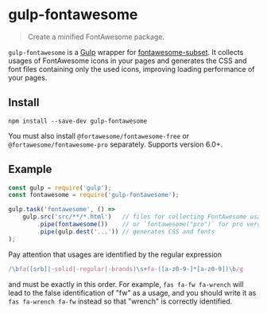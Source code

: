 
# gulp-fontawesome

> Create a minified FontAwesome package.

`gulp-fontawesome` is a [Gulp](https://gulpjs.com/) wrapper for [fontawesome-subset](https://www.npmjs.com/package/fontawesome-subset).
It collects usages of FontAwesome icons in your pages and generates the CSS and font files containing only the used icons, improving loading performance of your pages.

## Install

```
npm install --save-dev gulp-fontawesome
```

You must also install `@fortawesome/fontawesome-free` or `@fortawesome/fontawesome-pro` separately.
Supports version 6.0+.

## Example

```js
const gulp = require('gulp');
const fontawesome = require('gulp-fontawesome');

gulp.task('fontawesome', () =>
	gulp.src('src/**/*.html')   // files for collecting FontAwesome usages
		.pipe(fontawesome())    // or `fontawesome("pro")` for pro version
		.pipe(gulp.dest('...')) // generates CSS and fonts
);

```

Pay attention that usages are identified by the regular expression

```js
/\bfa([srb]|-solid|-regular|-brands)\s+fa-([a-z0-9-]*[a-z0-9])\b/g
```

and must be exactly in this order. For example, `fas fa-fw fa-wrench` will lead to the false identification of "fw" as a usage, and you should write it as `fas fa-wrench fa-fw` instead so that "wrench" is correctly identified.
